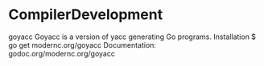 # CompilerDevelopment

goyacc
Goyacc is a version of yacc generating Go programs.
Installation
$ go get modernc.org/goyacc
Documentation: godoc.org/modernc.org/goyacc


